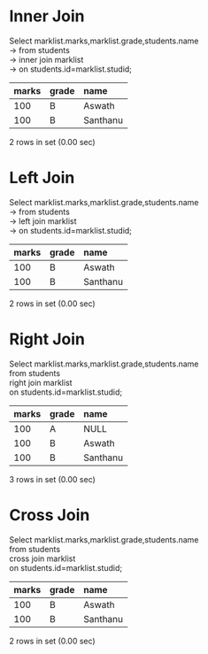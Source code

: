 <h1>Inner Join</h1>

Select marklist.marks,marklist.grade,students.name<br>
    -> from students<br>
    -> inner join marklist<br>
    -> on students.id=marklist.studid;<br>


| marks | grade | name     |
|:-----|:-----|:----|
|   100 | B     | Aswath   |
|   100 | B     | Santhanu |

2 rows in set (0.00 sec)


<h1>Left Join</h1>


Select marklist.marks,marklist.grade,students.name<br>
    -> from students<br>
    -> left join marklist<br>
    -> on students.id=marklist.studid;<br>


| marks | grade | name     |
|:-----|:-----|:----|
|   100 | B     | Aswath   |
|   100 | B     | Santhanu |

2 rows in set (0.00 sec)


<h1>Right Join</h1>


Select marklist.marks,marklist.grade,students.name <br>
  from students <br>
  right join marklist<br>
  on students.id=marklist.studid;<br>



| marks | grade | name     |
|:----|:----|:------|
|   100 | A     | NULL     |
|   100 | B     | Aswath   |
|   100 | B     | Santhanu |

3 rows in set (0.00 sec)


<h1>Cross Join</h1>


Select marklist.marks,marklist.grade,students.name<br>
  from students <br>
  cross join marklist <br>
  on students.id=marklist.studid;<br>



| marks | grade | name     |
|:-----|:-----|:-----|
|   100 | B     | Aswath   |
|   100 | B     | Santhanu |

2 rows in set (0.00 sec)